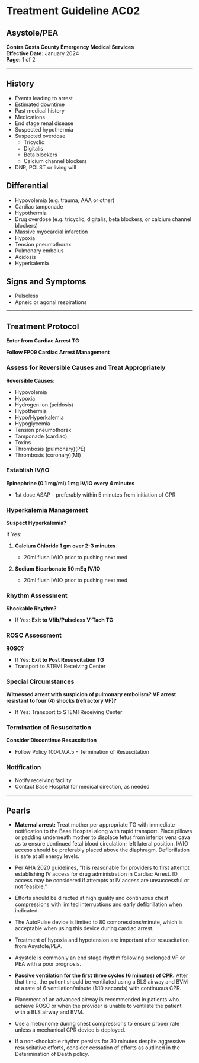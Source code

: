 # Treatment Guideline AC02
## Asystole/PEA

**Contra Costa County Emergency Medical Services**  
**Effective Date:** January 2024  
**Page:** 1 of 2

---

## History

- Events leading to arrest
- Estimated downtime
- Past medical history
- Medications
- End stage renal disease
- Suspected hypothermia
- Suspected overdose
  - Tricyclic
  - Digitalis
  - Beta blockers
  - Calcium channel blockers
- DNR, POLST or living will

## Differential

- Hypovolemia (e.g. trauma, AAA or other)
- Cardiac tamponade
- Hypothermia
- Drug overdose (e.g. tricyclic, digitalis, beta blockers, or calcium channel blockers)
- Massive myocardial infarction
- Hypoxia
- Tension pneumothorax
- Pulmonary embolus
- Acidosis
- Hyperkalemia

## Signs and Symptoms

- Pulseless
- Apneic or agonal respirations

---

## Treatment Protocol

**Enter from Cardiac Arrest TG**

**Follow FP09 Cardiac Arrest Management**

### Assess for Reversible Causes and Treat Appropriately

**Reversible Causes:**
- Hypovolemia
- Hypoxia
- Hydrogen ion (acidosis)
- Hypothermia
- Hypo/Hyperkalemia
- Hypoglycemia
- Tension pneumothorax
- Tamponade (cardiac)
- Toxins
- Thrombosis (pulmonary)(PE)
- Thrombosis (coronary)(MI)

### Establish IV/IO

**Epinephrine (0.1 mg/ml) 1 mg IV/IO every 4 minutes**
- 1st dose ASAP – preferably within 5 minutes from initiation of CPR

### Hyperkalemia Management

**Suspect Hyperkalemia?**

If Yes:
1. **Calcium Chloride 1 gm over 2-3 minutes**
   - 20ml flush IV/IO prior to pushing next med

2. **Sodium Bicarbonate 50 mEq IV/IO**
   - 20ml flush IV/IO prior to pushing next med

### Rhythm Assessment

**Shockable Rhythm?**
- If Yes: **Exit to Vfib/Pulseless V-Tach TG**

### ROSC Assessment

**ROSC?**
- If Yes: **Exit to Post Resuscitation TG**
- Transport to STEMI Receiving Center

### Special Circumstances

**Witnessed arrest with suspicion of pulmonary embolism? VF arrest resistant to four (4) shocks (refractory VF)?**
- If Yes: Transport to STEMI Receiving Center

### Termination of Resuscitation

**Consider Discontinue Resuscitation**
- Follow Policy 1004.V.A.5 - Termination of Resuscitation

### Notification

- Notify receiving facility
- Contact Base Hospital for medical direction, as needed

---

## Pearls

- **Maternal arrest:** Treat mother per appropriate TG with immediate notification to the Base Hospital along with rapid transport. Place pillows or padding underneath mother to displace fetus from inferior vena cava as to ensure continued fetal blood circulation; left lateral position. IV/IO access should be preferably placed above the diaphragm. Defibrillation is safe at all energy levels.

- Per AHA 2020 guidelines, "It is reasonable for providers to first attempt establishing IV access for drug administration in Cardiac Arrest. IO access may be considered if attempts at IV access are unsuccessful or not feasible."

- Efforts should be directed at high quality and continuous chest compressions with limited interruptions and early defibrillation when indicated.

- The AutoPulse device is limited to 80 compressions/minute, which is acceptable when using this device during cardiac arrest.

- Treatment of hypoxia and hypotension are important after resuscitation from Asystole/PEA.

- Asystole is commonly an end stage rhythm following prolonged VF or PEA with a poor prognosis.

- **Passive ventilation for the first three cycles (6 minutes) of CPR.** After that time, the patient should be ventilated using a BLS airway and BVM at a rate of 6 ventilation/minute (1:10 seconds) with continuous CPR.

- Placement of an advanced airway is recommended in patients who achieve ROSC or when the provider is unable to ventilate the patient with a BLS airway and BVM.

- Use a metronome during chest compressions to ensure proper rate unless a mechanical CPR device is deployed.

- If a non-shockable rhythm persists for 30 minutes despite aggressive resuscitative efforts, consider cessation of efforts as outlined in the Determination of Death policy.

